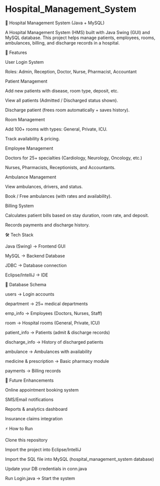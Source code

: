 # Hospital_Management_System
🏥 Hospital Management System (Java + MySQL)

A Hospital Management System (HMS) built with Java Swing (GUI) and MySQL database.
This project helps manage patients, employees, rooms, ambulances, billing, and discharge records in a hospital.

🚀 Features

User Login System

Roles: Admin, Reception, Doctor, Nurse, Pharmacist, Accountant

Patient Management

Add new patients with disease, room type, deposit, etc.

View all patients (Admitted / Discharged status shown).

Discharge patient (frees room automatically + saves history).

Room Management

Add 100+ rooms with types: General, Private, ICU.

Track availability & pricing.

Employee Management

Doctors for 25+ specialties (Cardiology, Neurology, Oncology, etc.)

Nurses, Pharmacists, Receptionists, and Accountants.

Ambulance Management

View ambulances, drivers, and status.

Book / Free ambulances (with rates and availability).

Billing System

Calculates patient bills based on stay duration, room rate, and deposit.

Records payments and discharge history.

🛠 Tech Stack

Java (Swing) → Frontend GUI

MySQL → Backend Database

JDBC → Database connection

Eclipse/IntelliJ → IDE

📂 Database Schema

users → Login accounts

department → 25+ medical departments

emp_info → Employees (Doctors, Nurses, Staff)

room → Hospital rooms (General, Private, ICU)

patient_info → Patients (admit & discharge records)

discharge_info → History of discharged patients

ambulance → Ambulances with availability

medicine & prescription → Basic pharmacy module

payments → Billing records

🎯 Future Enhancements

Online appointment booking system

SMS/Email notifications

Reports & analytics dashboard

Insurance claims integration

⚡ How to Run

Clone this repository

Import the project into Eclipse/IntelliJ

Import the SQL file into MySQL (hospital_management_system database)

Update your DB credentials in conn.java

Run Login.java → Start the system
